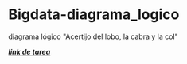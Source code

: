 # Bigdata-diagrama_logico
diagrama lógico "Acertijo del lobo, la cabra y la col"

[***link de tarea***](https://drive.google.com/open?id=1QnZHSH336BxlSw0oZFzRolGQCI7WV0MNCYt1LUdXQys)

